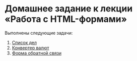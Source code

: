 # Домашнее задание к лекции «Работа с HTML-формами»

Выполнены следующие задачи:

1. [Список дел](./todo-list/index.html)
2. [Конвертер валют](./currency-converter/js/main.js)
3. [Форма обратной связи](./feedback/js/main.js)
